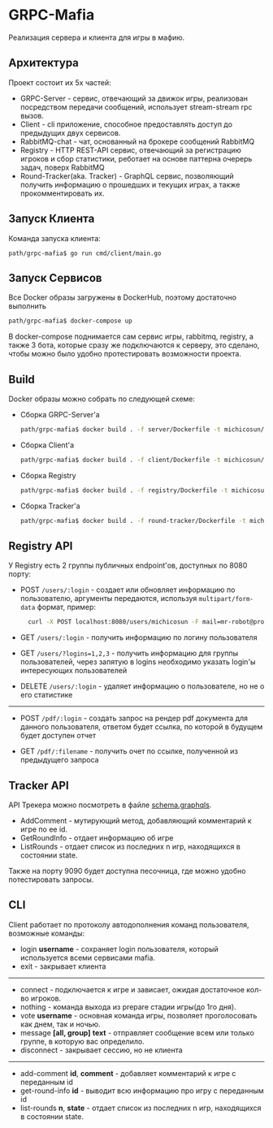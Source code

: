 # GRPC-Mafia

Реализация сервера и клиента для игры в мафию.

## Архитектура

Проект состоит их 5х частей:

- GRPC-Server - сервис, отвечающий за движок игры, реализован посредством передачи сообщений, использует stream-stream rpc вызов.
- Client - cli приложение, способное предоставлять доступ до предыдущих двух сервисов.
- RabbitMQ-chat - чат, основанный на брокере сообщений RabbitMQ
- Registry - HTTP REST-API сервис, отвечающий за регистрацию игроков и сбор статистики,
реботает на основе паттерна очерерь задач, поверх RabbitMQ
- Round-Tracker(aka. Tracker) - GraphQL сервис, позволяющий получить информацию о прошедших и текущих играх, а также прокомментировать их.

## Запуск Клиента

Команда запуска клиента:

```golang
path/grpc-mafia$ go run cmd/client/main.go
```

## Запуск Сервисов

Все Docker образы загружены в DockerHub, поэтому достаточно выполнить

```bash
path/grpc-mafia$ docker-compose up
```

В docker-compose поднимается сам сервис игры, rabbitmq, registry, а также 3 бота, которые сразу же подключаются к серверу, это сделано, чтобы можно было удобно протестировать возможности проекта.

## Build

Docker образы можно собрать по следующей схеме:

-   Сборка GRPC-Server'а
    ```bash
    path/grpc-mafia$ docker build . -f server/Dockerfile -t michicosun/mafia-server
    ```
-   Сборка Client'а
    ```bash
    path/grpc-mafia$ docker build . -f client/Dockerfile -t michicosun/mafia-bot
    ```
-   Сборка Registry
    ```bash
    path/grpc-mafia$ docker build . -f registry/Dockerfile -t michicosun/mafia-registry
    ```
-   Сборка Tracker'a
    ```bash
    path/grpc-mafia$ docker build . -f round-tracker/Dockerfile -t michicosun/mafia-tracker
    ```

## Registry API

У Registry есть 2 группы публичных endpoint'ов, доступных по 8080 порту:

- POST `/users/:login` - создает или обновляет информацию по пользователю, аргументы передаются, используя `multipart/form-data`
формат, пример:
  ```bash
    curl -X POST localhost:8080/users/michicosun -F mail=mr-robot@protonmail.ch -F avatar=@picture.jpg
  ```

- GET `/users/:login` - получить информацию по логину пользователя

- GET `/users/?logins=1,2,3` - получить информацию для группы пользователей, через запятую в logins необходимо указать login'ы интересующих пользователей

- DELETE `/users/:login` - удаляет информацию о пользователе, но не о его статистике

---

- POST `/pdf/:login` - создать запрос на рендер pdf документа для данного пользователя, ответом будет ссылка, по которой в будущем будет доступен отчет

- GET `/pdf/:filename` - получить очет по ссылке, полученной из предыдущего запроса

## Tracker API

API Трекера можно посмотреть в файле [schema.graphqls](./round-tracker/graph/schema.graphqls).

- AddComment - мутирующий метод, добавляющий комментарий к игре по ее id.
- GetRoundInfo - отдает информацию об игре
- ListRounds - отдает список из последних n игр, находящихся в состоянии state.

Также на порту 9090 будет доступна песочница, где можно удобно потестировать запросы.

## CLI

Client работает по протоколу автодополнения команд пользователя, возможные команды:

- login __username__ - сохраняет login пользователя, который используется всеми сервисами mafia.
- exit - закрывает клиента

---

- connect - подключается к игре и зависает, ожидая достаточное кол-во игроков.
- nothing - команда выхода из prepare стадии игры(до 1го дня).
- vote __username__ - основная команда игры, позволяет проголосовать как днем, так и ночью.
- message __[all, group]__ __text__ - отправляет сообщение всем или только группе, в которую вас определило.
- disconnect - закрывает сессию, но не клиента

---

- add-comment __id__, __comment__ - добавляет комментарий к игре с переданным id
- get-round-info __id__ - выводит всю информацию про игру с переданным id
- list-rounds __n__, __state__ - отдает список из последних n игр, находящихся в состоянии state.

